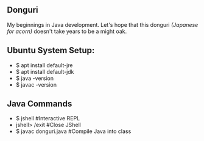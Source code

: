 ## Donguri 

My beginnings in Java development. Let's hope that this donguri *(Japanese for acorn)* doesn't take years to be a might oak.

Ubuntu System Setup:
---------------------

* $ apt install default-jre
* $ apt install default-jdk
* $ java -version
* $ javac -version


Java Commands
--------------------

* $ jshell			#Interactive REPL
* jshell> /exit 		#Close JShell
* $ javac donguri.java		#Compile Java into class



   
